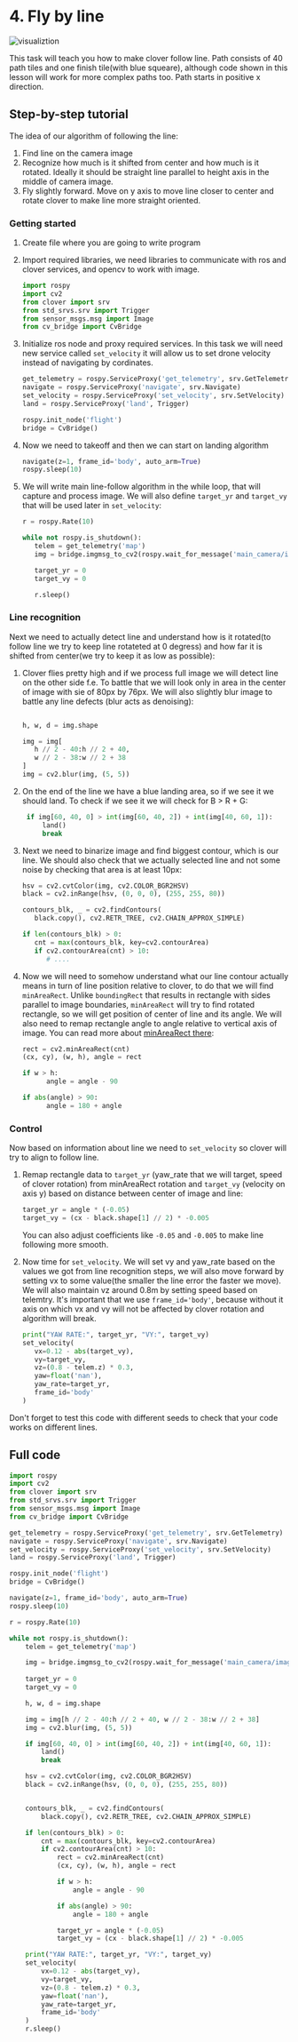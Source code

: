 # 4. Fly by line

![visualiztion](vis.png)

This task will teach you how to make clover follow line. Path consists of 40 path tiles and one finish tile(with blue squeare), although code shown in this lesson will work for more complex paths too. Path starts in positive x direction.

## Step-by-step tutorial

The idea of our algorithm of following the line:
1. Find line on the camera image
2. Recognize how much is it shifted from center and how much is it rotated. Ideally it should be straight line parallel to height axis in the middle of camera image. 
3. Fly slightly forward. Move on y axis to move line closer to center and rotate clover to make line more straight oriented.

### Getting started


1. Create file where you are going to write program

2. Import required libraries, we need libraries to communicate with ros and clover services, and opencv to work with image.
   ```py
   import rospy
   import cv2
   from clover import srv
   from std_srvs.srv import Trigger
   from sensor_msgs.msg import Image
   from cv_bridge import CvBridge
   ```

3. Initialize ros node and proxy required services. In this task we will need new service called `set_velocity` it will allow us to set drone velocity instead of navigating by cordinates.
   ```py
   get_telemetry = rospy.ServiceProxy('get_telemetry', srv.GetTelemetry)
   navigate = rospy.ServiceProxy('navigate', srv.Navigate)
   set_velocity = rospy.ServiceProxy('set_velocity', srv.SetVelocity)
   land = rospy.ServiceProxy('land', Trigger)

   rospy.init_node('flight')
   bridge = CvBridge()
   ```

4. Now we need to takeoff and then we can start on landing algorithm
   ```py   
   navigate(z=1, frame_id='body', auto_arm=True)
   rospy.sleep(10)
   ```

5. We will write main line-follow algorithm in the while loop, that will capture and process image. We will also define `target_yr` and `target_vy` that will be used later in `set_velocity`:
   ```py
   r = rospy.Rate(10)

   while not rospy.is_shutdown():
      telem = get_telemetry('map')
      img = bridge.imgmsg_to_cv2(rospy.wait_for_message('main_camera/image_raw', Image), 'bgr8')

      target_yr = 0
      target_vy = 0
   
      r.sleep()
   ```

### Line recognition

Next we need to actually detect line and understand how is it rotated(to follow line we try to keep line rotateted at 0 degress) and how far it is shifted from center(we try to keep it as low as possible):
1. Clover flies pretty high and if we process full image we will detect line on the other side f.e. To battle that we will look only in area in the center of image with sie of 80px by 76px. We will also slightly blur image to battle any line defects (blur acts as denoising):
   ```py

   h, w, d = img.shape

   img = img[
      h // 2 - 40:h // 2 + 40, 
      w // 2 - 38:w // 2 + 38
   ]
   img = cv2.blur(img, (5, 5))
   ```
2. On the end of the line we have a blue landing area, so if we see it we should land. To check if we see it we will check for B > R + G:
   ```py
    if img[60, 40, 0] > int(img[60, 40, 2]) + int(img[40, 60, 1]):
        land()
        break
   ```
3. Next we need to binarize image and find biggest contour, which is our line. We should also check that we actually selected line and not some noise by checking that area is at least 10px:
   ```py
   hsv = cv2.cvtColor(img, cv2.COLOR_BGR2HSV)
   black = cv2.inRange(hsv, (0, 0, 0), (255, 255, 80))

   contours_blk, _ = cv2.findContours(
      black.copy(), cv2.RETR_TREE, cv2.CHAIN_APPROX_SIMPLE)

   if len(contours_blk) > 0:
      cnt = max(contours_blk, key=cv2.contourArea)
      if cv2.contourArea(cnt) > 10:
         # ....
   ```
4. Now we will need to somehow understand what our line contour actually means in turn of line position relative to clover, to do that we will find `minAreaRect`. Unlike `boundingRect` that results in rectangle with sides parallel to image boundaries, `minAreaRect` will try to find rotated rectangle, so we will get position of center of line and its angle. We will also need to remap rectangle angle to angle relative to vertical axis of image. You can read more about [minAreaRect there](https://theailearner.com/tag/cv2-minarearect/):
   ```py
   rect = cv2.minAreaRect(cnt)
   (cx, cy), (w, h), angle = rect

   if w > h:
         angle = angle - 90

   if abs(angle) > 90:
         angle = 180 + angle
   ```

### Control 
Now based on information about line we need to `set_velocity` so clover will try to align to follow line.
1. Remap rectangle data to `target_yr` (yaw_rate that we will target, speed of clover rotation) from minAreaRect rotation and `target_vy` (velocity on axis y) based on distance between center of image and line:
   ```py
   target_yr = angle * (-0.05)
   target_vy = (cx - black.shape[1] // 2) * -0.005
   ```
   You can also adjust coefficients like `-0.05` and `-0.005` to make line following more smooth.

2. Now time for `set_velocity`. We will set vy and yaw_rate based on the values we got from line recognition steps, we will also move forward by setting vx to some value(the smaller the line error the faster we move). We will also maintain vz around 0.8m by setting speed based on telemtry. It's important that we use `frame_id='body'`, because without it axis on which vx and vy will not be affected by clover rotation and algorithm will break.
   ```py
   print("YAW RATE:", target_yr, "VY:", target_vy)
   set_velocity(
      vx=0.12 - abs(target_vy), 
      vy=target_vy, 
      vz=(0.8 - telem.z) * 0.3, 
      yaw=float('nan'), 
      yaw_rate=target_yr, 
      frame_id='body'
   )
   ```

Don't forget to test this code with different seeds to check that your code works on different lines.

## Full code

```py
import rospy
import cv2
from clover import srv
from std_srvs.srv import Trigger
from sensor_msgs.msg import Image
from cv_bridge import CvBridge

get_telemetry = rospy.ServiceProxy('get_telemetry', srv.GetTelemetry)
navigate = rospy.ServiceProxy('navigate', srv.Navigate)
set_velocity = rospy.ServiceProxy('set_velocity', srv.SetVelocity)
land = rospy.ServiceProxy('land', Trigger)

rospy.init_node('flight')
bridge = CvBridge()

navigate(z=1, frame_id='body', auto_arm=True)
rospy.sleep(10)

r = rospy.Rate(10)

while not rospy.is_shutdown():
    telem = get_telemetry('map')

    img = bridge.imgmsg_to_cv2(rospy.wait_for_message('main_camera/image_raw', Image), 'bgr8')
    
    target_yr = 0
    target_vy = 0

    h, w, d = img.shape

    img = img[h // 2 - 40:h // 2 + 40, w // 2 - 38:w // 2 + 38]
    img = cv2.blur(img, (5, 5))

    if img[60, 40, 0] > int(img[60, 40, 2]) + int(img[40, 60, 1]):
        land()
        break

    hsv = cv2.cvtColor(img, cv2.COLOR_BGR2HSV)
    black = cv2.inRange(hsv, (0, 0, 0), (255, 255, 80))


    contours_blk, _ = cv2.findContours(
        black.copy(), cv2.RETR_TREE, cv2.CHAIN_APPROX_SIMPLE)

    if len(contours_blk) > 0:
        cnt = max(contours_blk, key=cv2.contourArea)
        if cv2.contourArea(cnt) > 10:
            rect = cv2.minAreaRect(cnt)
            (cx, cy), (w, h), angle = rect

            if w > h:
                angle = angle - 90

            if abs(angle) > 90:
                angle = 180 + angle

            target_yr = angle * (-0.05)
            target_vy = (cx - black.shape[1] // 2) * -0.005

    print("YAW RATE:", target_yr, "VY:", target_vy)
    set_velocity(
        vx=0.12 - abs(target_vy), 
        vy=target_vy, 
        vz=(0.8 - telem.z) * 0.3, 
        yaw=float('nan'), 
        yaw_rate=target_yr, 
        frame_id='body'
    )
    r.sleep()
```
